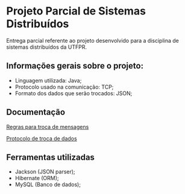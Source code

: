 
# Projeto Parcial de Sistemas Distribuídos

Entrega parcial referente ao projeto desenvolvido para a disciplina de sistemas distribuídos da UTFPR.

## Informações gerais sobre o projeto:

- Linguagem utilizada: Java;
- Protocolo usado na comunicação: TCP;
- Formato dos dados que serão trocados: JSON;

## Documentação

[Regras para troca de mensagens](https://docs.google.com/document/d/1H8Ft8iex18ZRMD5wKLlINDXaRq7vVT6xdFepw-XkGlI/edit?tab=t.0)

[Protocolo de troca de dados](https://docs.google.com/spreadsheets/d/1F66w2yRJ99iRdqlsBVWgpjJD5UbcAAcKtHqqbdS0lRQ/edit?gid=0#gid=0)


## Ferramentas utilizadas

- Jackson (JSON parser);
- Hibernate (ORM);
- MySQL (Banco de dados);